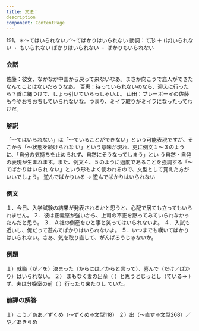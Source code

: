 ```yaml
---
title: 文法：
description
component: ContentPage
---
```



191。＊～てはいられない／～てばかりはいられない
動詞：て形 ＋ (は)いられない ・
もいられない
ばかりはいられない ・
ばかりもいられない
### 会話
佐藤：彼女、なかなか中国から戻って来ないなあ。まさか向こうで恋人ができたなんてことはないだろうなあ。 百恵：待っていられないのなら、迎えに行ったら？首に縄つけて、しょっ引いていらっしゃいよ。 山田：プレーボーイの佐藤も今やおちおちしていられないな。つまり、ミイラ取りがミイラになったってわけだ。
### 解説
「～てはいられない」は「～ていることができない」という可能表現ですが、そこから「～状態を続けられな い」という意味が現れ、更に例文１～３のように、「自分の気持ちを止められず、自然にそうなってしまう」とい う自然・自発の表現が生まれます。また、例文４、５のように過度であることを強調する「～てばかりはいられ ない」という形もよく使われるので、文型として覚えた方がいいでしょう。
遊んでばかりいる → 遊んでばかりはいられない
### 例文
１．今日、入学試験の結果が発表されるかと思うと、心配で居ても立ってもいられません。
２．彼は正義感が強いから、上司の不正を黙ってみていられなかったんだと思う。
３．Ａ社の倒産をひと事と笑ってはいられないよ。
４．入試も近いし、俺だって遊んでばかりはいられないよ。
５．いつまでも嘆いてばかりはいられない。さあ、気を取り直して、がんばろうじゃないか。
### 例題
１）就職（が／を）決まった（からには／からと言って）、喜んで（だけ／ばかり）はいられない。
２） まもなく妻の出産（ ）と思うとじっとし（ている→ ）ず、夫は分娩室の前（ ）行ったり来たりし
ていた。      
### 前課の解答
１）こう／ああ／ずくめ（～ずくめ→文型118）
２）出（～直す→文型268）／や／あきらめ
